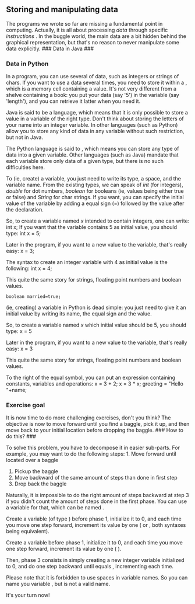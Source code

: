 ## Storing and manipulating data ##

The programs we wrote so far are missing a fundamental point in computing.
Actually, it is all about processing *data* through specific *instructions* . In the buggle world, the main data are a bit hidden behind
the graphical representation, but that's no reason to never manipulate some
data explicitly. ### Data in Java ###
### Data in Python ###
In a program, you can use several of data, such as integers or strings
of chars. If you want to use a data several times, you need to store it
within a , which is a memory cell containing a value. It's not very
different from a shelve containing a book: you put your data (say '5') in the
variable (say 'length'), and you can retrieve it latter when you need it.

Java is said to be a language, which means that it is
only possible to store a value in a variable of the right type. Don't think
about storing the letters of your name into an integer variable. In other languages (such as Python)
allow you to store any kind of data in any variable without such restriction, but not in Java.

The Python language is said to , which means you can
store any type of data into a given variable. Other languages (such as Java) mandate
that each variable store only data of a given type, but there is no such
difficulties here.

To (ie, create) a variable, you just need to write its type,
a space, and the variable name. From the existing types, we can speak of *int* (for integers), *double* for dot numbers, *boolean* for
booleans (ie, values being either true or false) and *String* for char
strings. If you want, you can specify the initial value of the variable by
adding a equal sign (=) followed by the value after the declaration.

So, to create a variable named *x* intended to contain integers, one
can write:     int x;
If you want that the variable contains 5 as initial value, you should type:     int x = 5;

Later in the program, if you want to a new value to the
variable, that's really easy:     x = 3;

The syntax to create an integer variable with 4 as initial
value is the following:     int x = 4;

This quite the same story for strings, floating point
numbers and boolean values.

    boolean married=true;

(ie, creating) a variable in Python is
dead simple: you just need to give it an initial value by writing its name, the equal sign and the value.

So, to create a variable named *x* which initial value should be 5, you should type:     x = 5

Later in the program, if you want to a new value to the
variable, that's really easy:     x = 3

This quite the same story for strings, floating
point numbers and boolean values.

    

To the right of the equal symbol, you can put an expression containing constants,
variables and operations:     x = 3 + 2;
    x = 3 * x;
    greeting = "Hello "+name;
### Exercise goal ###
It is now time to do more challenging exercises, don't you think?
The objective is now to move forward until you find a baggle,
pick it up, and then move back to your initial location before dropping the
baggle. ### How to do this? ###

To solve this problem, you have to decompose it in easier sub-parts. For
example, you may want to do the following steps: 1.    Move forward until located over a baggle
1.    Pickup the baggle
1.    Move backward of the same amount of steps than done in first step
1.    Drop back the baggle

Naturally, it is impossible to do the right amount of steps backward at step
3 if you didn't count the amount of steps done in the first phase. You can
use a variable for that, which can be named .

Create a variable (of type ) before phase 1, initialize it
to 0, and each time you move one step forward, increment its value by one
( or ,
both syntaxes being equivalent).

Create a variable before phase 1, initialize it
to 0, and each time you move one step forward, increment its value by one
( ).

Then, phase 3 consists in simply creating a new integer variable initialized to 0, and do one step backward until equals , incrementing each time.

Please note that it is forbidden to use spaces in variable names. So
you can name you variable , but is not a valid name.

It's your turn now!

